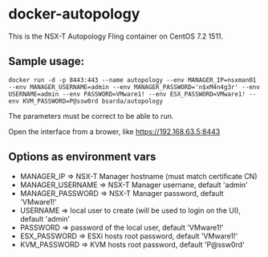 # docker-autopology
This is the NSX-T Autopology Fling container on CentOS 7.2 1511.  

## Sample usage:  
`docker run -d -p 8443:443 --name autopology --env MANAGER_IP=nsxman01 --env MANAGER_USERNAME=admin --env MANAGER_PASSWORD='n$xM4n4g3r' --env USERNAME=admin --env PASSWORD=VMware1! --env ESX_PASSWORD=VMware1! --env KVM_PASSWORD=P@ssw0rd bsarda/autopology`  

The parameters must be correct to be able to run.  

Open the interface from a brower, like https://192.168.63.5:8443  

## Options as environment vars
- MANAGER_IP => NSX-T Manager hostname (must match certificate CN)  
- MANAGER_USERNAME => NSX-T Manager usernane, default 'admin'  
- MANAGER_PASSWORD => NSX-T Manager password, default 'VMware1!'  
- USERNAME => local user to create (will be used to login on the UI), default 'admin'  
- PASSWORD => password of the local user, default 'VMware1!'  
- ESX_PASSWORD => ESXi hosts root password, default 'VMware1!'  
- KVM_PASSWORD => KVM hosts root password, default 'P@ssw0rd'  
